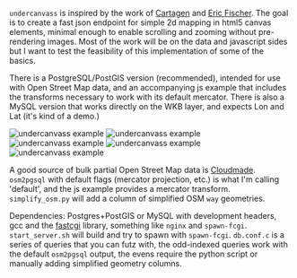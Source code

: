 `undercanvass` is inspired by the work of [Cartagen](http://cartagen.org) and 
[Eric Fischer](http://www.flickr.com/photos/walkingsf/). The goal is to create
a fast json endpoint for simple 2d mapping in html5 canvas elements, minimal 
enough to enable scrolling and zooming without pre-rendering images. Most of 
the work will be on the data and javascript sides but I want to test the 
feasibility of this implementation of some of the basics. 

There is a PostgreSQL/PostGIS version (recommended), intended for use with Open 
Street Map data, and an accompanying js example that includes the transforms 
necessary to work with its default mercator. There is also a MySQL version that 
works directly on the WKB layer, and expects Lon and Lat (it's kind of a demo.)

![undercanvass example](http://www.flickr.com/photos/79112603@N00/6162012886/)
![undercanvass example](http://www.flickr.com/photos/79112603@N00/6162015676/)
![undercanvass example](http://www.flickr.com/photos/79112603@N00/5911967324/)
![undercanvass
example](http://www.flickr.com/photos/79112603@N00/5911407731/in/set-72157627137460950)
![undercanvass example](http://www.flickr.com/photos/79112603@N00/6162015694/)

A good source of bulk partial Open Street Map data is [Cloudmade](http://downloads.cloudmade.com/).
`osm2pgsql` with default flags (mercator projection, etc.) is what I'm calling
'default', and the js example provides a mercator transform. `simplify_osm.py` 
will add a column of simplified OSM `way` geometries.

Dependencies: Postgres+PostGIS or MySQL with development headers, gcc and the 
[fastcgi](http://www.fastcgi.com/) library, something like `nginx` and 
`spawn-fcgi`. `start_server.sh` will build and try to spawn with `spawn-fcgi`. 
`db.conf.c` is a series of queries that you can futz with, the odd-indexed
queries work with the default `osm2pgsql` output, the evens require the python
script or manually adding simplified geometry columns.
